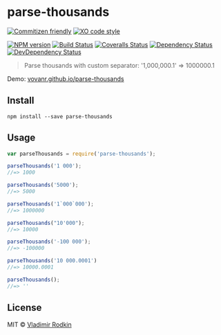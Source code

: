 # parse-thousands

[![Commitizen friendly][commitizen-image]][commitizen-url]
[![XO code style][codestyle-image]][codestyle-url]

[![NPM version][npm-image]][npm-url]
[![Build Status][travis-image]][travis-url]
[![Coveralls Status][coveralls-image]][coveralls-url]
[![Dependency Status][depstat-image]][depstat-url]
[![DevDependency Status][depstat-dev-image]][depstat-dev-url]

> Parse thousands with custom separator: '1,000,000.1' => 1000000.1

Demo: [vovanr.github.io/parse-thousands][demo]

## Install

```
npm install --save parse-thousands
```

## Usage

```js
var parseThousands = require('parse-thousands');

parseThousands('1 000');
//=> 1000

parseThousands('5000');
//=> 5000

parseThousands('1`000`000');
//=> 1000000

parseThousands("10'000");
//=> 10000

parseThousands('-100 000');
//=> -100000

parseThousands('10 000.0001')
//=> 10000.0001

parseThousands();
//=> ''
```

## License
MIT © [Vladimir Rodkin](https://github.com/VovanR)

[demo]: https://vovanr.github.io/parse-thousands

[commitizen-url]: https://commitizen.github.io/cz-cli/
[commitizen-image]: https://img.shields.io/badge/commitizen-friendly-brightgreen.svg?style=flat-square

[codestyle-url]: https://github.com/sindresorhus/xo
[codestyle-image]: https://img.shields.io/badge/code_style-XO-5ed9c7.svg?style=flat-square

[npm-url]: https://npmjs.org/package/parse-thousands
[npm-image]: https://img.shields.io/npm/v/parse-thousands.svg?style=flat-square

[travis-url]: https://travis-ci.org/VovanR/parse-thousands
[travis-image]: https://img.shields.io/travis/VovanR/parse-thousands.svg?style=flat-square

[coveralls-url]: https://coveralls.io/r/VovanR/parse-thousands
[coveralls-image]: https://img.shields.io/coveralls/VovanR/parse-thousands.svg?style=flat-square

[depstat-url]: https://david-dm.org/VovanR/parse-thousands
[depstat-image]: https://david-dm.org/VovanR/parse-thousands.svg?style=flat-square

[depstat-dev-url]: https://david-dm.org/VovanR/parse-thousands
[depstat-dev-image]: https://david-dm.org/VovanR/parse-thousands/dev-status.svg?style=flat-square
